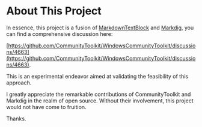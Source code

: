 # About This Project

In essence, this project is a fusion of [MarkdownTextBlock](https://github.com/CommunityToolkit/WindowsCommunityToolkit/tree/main/Microsoft.Toolkit.Uwp.UI.Controls.Markdown) and [Markdig](https://github.com/xoofx/markdig), you can find a comprehensive discussion here:

[https://github.com/CommunityToolkit/WindowsCommunityToolkit/discussions/4663](https://github.com/CommunityToolkit/WindowsCommunityToolkit/discussions/4663).

This is an experimental endeavor aimed at validating the feasibility of this approach. 

I greatly appreciate the remarkable contributions of CommunityToolkit and Markdig in the realm of open source. Without their involvement, this project would not have come to fruition.

Thanks.